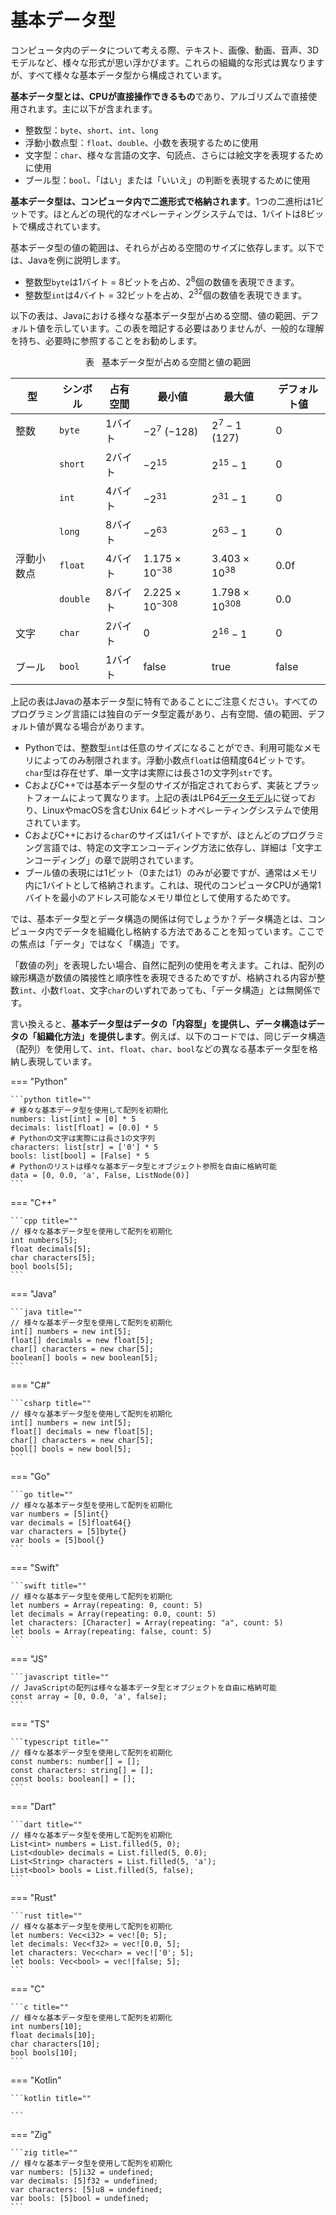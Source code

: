 # 基本データ型

コンピュータ内のデータについて考える際、テキスト、画像、動画、音声、3Dモデルなど、様々な形式が思い浮かびます。これらの組織的な形式は異なりますが、すべて様々な基本データ型から構成されています。

**基本データ型とは、CPUが直接操作できるもの**であり、アルゴリズムで直接使用されます。主に以下が含まれます。

- 整数型：`byte`、`short`、`int`、`long`
- 浮動小数点型：`float`、`double`、小数を表現するために使用
- 文字型：`char`、様々な言語の文字、句読点、さらには絵文字を表現するために使用
- ブール型：`bool`、「はい」または「いいえ」の判断を表現するために使用

**基本データ型は、コンピュータ内で二進形式で格納されます**。1つの二進桁は1ビットです。ほとんどの現代的なオペレーティングシステムでは、1バイトは8ビットで構成されています。

基本データ型の値の範囲は、それらが占める空間のサイズに依存します。以下では、Javaを例に説明します。

- 整数型`byte`は1バイト = 8ビットを占め、$2^8$個の数値を表現できます。
- 整数型`int`は4バイト = 32ビットを占め、$2^{32}$個の数値を表現できます。

以下の表は、Javaにおける様々な基本データ型が占める空間、値の範囲、デフォルト値を示しています。この表を暗記する必要はありませんが、一般的な理解を持ち、必要時に参照することをお勧めします。

<p align="center"> 表 <id> &nbsp; 基本データ型が占める空間と値の範囲 </p>

| 型      | シンボル  | 占有空間 | 最小値                   | 最大値                  | デフォルト値    |
| ------- | -------- | -------- | ------------------------ | ----------------------- | -------------- |
| 整数    | `byte`   | 1バイト  | $-2^7$ ($-128$)          | $2^7 - 1$ ($127$)       | 0              |
|         | `short`  | 2バイト  | $-2^{15}$                | $2^{15} - 1$            | 0              |
|         | `int`    | 4バイト  | $-2^{31}$                | $2^{31} - 1$            | 0              |
|         | `long`   | 8バイト  | $-2^{63}$                | $2^{63} - 1$            | 0              |
| 浮動小数点 | `float`  | 4バイト  | $1.175 \times 10^{-38}$  | $3.403 \times 10^{38}$  | $0.0\text{f}$  |
|         | `double` | 8バイト  | $2.225 \times 10^{-308}$ | $1.798 \times 10^{308}$ | 0.0            |
| 文字    | `char`   | 2バイト  | 0                        | $2^{16} - 1$            | 0              |
| ブール  | `bool`   | 1バイト  | $\text{false}$           | $\text{true}$           | $\text{false}$ |

上記の表はJavaの基本データ型に特有であることにご注意ください。すべてのプログラミング言語には独自のデータ型定義があり、占有空間、値の範囲、デフォルト値が異なる場合があります。

- Pythonでは、整数型`int`は任意のサイズになることができ、利用可能なメモリによってのみ制限されます。浮動小数点`float`は倍精度64ビットです。`char`型は存在せず、単一文字は実際には長さ1の文字列`str`です。
- CおよびC++では基本データ型のサイズが指定されておらず、実装とプラットフォームによって異なります。上記の表はLP64[データモデル](https://en.cppreference.com/w/cpp/language/types#Properties)に従っており、LinuxやmacOSを含むUnix 64ビットオペレーティングシステムで使用されています。
- CおよびC++における`char`のサイズは1バイトですが、ほとんどのプログラミング言語では、特定の文字エンコーディング方法に依存し、詳細は「文字エンコーディング」の章で説明されています。
- ブール値の表現には1ビット（0または1）のみが必要ですが、通常はメモリ内に1バイトとして格納されます。これは、現代のコンピュータCPUが通常1バイトを最小のアドレス可能なメモリ単位として使用するためです。

では、基本データ型とデータ構造の関係は何でしょうか？データ構造とは、コンピュータ内でデータを組織化し格納する方法であることを知っています。ここでの焦点は「データ」ではなく「構造」です。

「数値の列」を表現したい場合、自然に配列の使用を考えます。これは、配列の線形構造が数値の隣接性と順序性を表現できるためですが、格納される内容が整数`int`、小数`float`、文字`char`のいずれであっても、「データ構造」とは無関係です。

言い換えると、**基本データ型はデータの「内容型」を提供し、データ構造はデータの「組織化方法」を提供します**。例えば、以下のコードでは、同じデータ構造（配列）を使用して、`int`、`float`、`char`、`bool`などの異なる基本データ型を格納し表現しています。

=== "Python"

    ```python title=""
    # 様々な基本データ型を使用して配列を初期化
    numbers: list[int] = [0] * 5
    decimals: list[float] = [0.0] * 5
    # Pythonの文字は実際には長さ1の文字列
    characters: list[str] = ['0'] * 5
    bools: list[bool] = [False] * 5
    # Pythonのリストは様々な基本データ型とオブジェクト参照を自由に格納可能
    data = [0, 0.0, 'a', False, ListNode(0)]
    ```

=== "C++"

    ```cpp title=""
    // 様々な基本データ型を使用して配列を初期化
    int numbers[5];
    float decimals[5];
    char characters[5];
    bool bools[5];
    ```

=== "Java"

    ```java title=""
    // 様々な基本データ型を使用して配列を初期化
    int[] numbers = new int[5];
    float[] decimals = new float[5];
    char[] characters = new char[5];
    boolean[] bools = new boolean[5];
    ```

=== "C#"

    ```csharp title=""
    // 様々な基本データ型を使用して配列を初期化
    int[] numbers = new int[5];
    float[] decimals = new float[5];
    char[] characters = new char[5];
    bool[] bools = new bool[5];
    ```

=== "Go"

    ```go title=""
    // 様々な基本データ型を使用して配列を初期化
    var numbers = [5]int{}
    var decimals = [5]float64{}
    var characters = [5]byte{}
    var bools = [5]bool{}
    ```

=== "Swift"

    ```swift title=""
    // 様々な基本データ型を使用して配列を初期化
    let numbers = Array(repeating: 0, count: 5)
    let decimals = Array(repeating: 0.0, count: 5)
    let characters: [Character] = Array(repeating: "a", count: 5)
    let bools = Array(repeating: false, count: 5)
    ```

=== "JS"

    ```javascript title=""
    // JavaScriptの配列は様々な基本データ型とオブジェクトを自由に格納可能
    const array = [0, 0.0, 'a', false];
    ```

=== "TS"

    ```typescript title=""
    // 様々な基本データ型を使用して配列を初期化
    const numbers: number[] = [];
    const characters: string[] = [];
    const bools: boolean[] = [];
    ```

=== "Dart"

    ```dart title=""
    // 様々な基本データ型を使用して配列を初期化
    List<int> numbers = List.filled(5, 0);
    List<double> decimals = List.filled(5, 0.0);
    List<String> characters = List.filled(5, 'a');
    List<bool> bools = List.filled(5, false);
    ```

=== "Rust"

    ```rust title=""
    // 様々な基本データ型を使用して配列を初期化
    let numbers: Vec<i32> = vec![0; 5];
    let decimals: Vec<f32> = vec![0.0, 5];
    let characters: Vec<char> = vec!['0'; 5];
    let bools: Vec<bool> = vec![false; 5];
    ```

=== "C"

    ```c title=""
    // 様々な基本データ型を使用して配列を初期化
    int numbers[10];
    float decimals[10];
    char characters[10];
    bool bools[10];
    ```

=== "Kotlin"

    ```kotlin title=""

    ```

=== "Zig"

    ```zig title=""
    // 様々な基本データ型を使用して配列を初期化
    var numbers: [5]i32 = undefined;
    var decimals: [5]f32 = undefined;
    var characters: [5]u8 = undefined;
    var bools: [5]bool = undefined;
    ```
